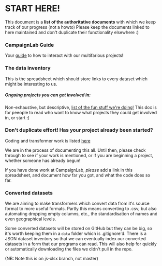 # START HERE!

This document is a **list of the authoritative documents** with which we keep track of our progress (not a howto)
 Please keep the documents linked to here maintained and don't duplicate their functionality elsewhere :)

### CampaignLab Guide
Your [guide](https://github.com/CampaignLab/Campaign-Lab-Guide/blob/master/Campaign%20Lab%20Guide.md) to how to interact with our multifarious projects!


### The data inventory
This is the spreadsheet which should store links to every dataset which might be interesting to us.

##### Ongoing projects you can get involved in:

Non-exhaustive, but descriptive, [list of the fun stuff we're doing!](https://docs.google.com/document/d/1QAQ4Bi3mv17ahmY1bnDFTI9eeiQeKp01PTSuGW6ZIwo/edit) This doc is for peeople to read who want to know what projects they could get involved in, or start :)


###  Don't duplicate effort!  Has your project already been started?

Coding and transformer work is listed [here](https://docs.google.com/spreadsheets/d/1s6U4PTd8V2pKUdNIO1eR3y-Pl_P8zth-DLi0zyVwO9w/edit?usp=sharing)

We are in the process of documenting this all. Until then, please check through to see if your work is mentioned, or if you are beginning a project, whether someone has already begun!

If you have done work at CampaignLab, *please* add a link in this spreadsheet, and document how far you got, and what the code does so far.

### Converted datasets

We are aiming to make transformers which convert data from it's source format to more useful formats.
Partly this means converting to .csv, but also automating dropping empty columns, etc., the standardisation of names and even geographical levels.

Some converted datasets will be stored on GitHub but they can be big, so it's worth keeping them in a `data` folder which is .gitignore'd. There is a JSON dataset inventory so that we can eventually index our converted datasets in a form that our programs can read. This will also help for quickly or automatically downloading the files we didn't pull in the repo.

(NB: Note this is on js-xlsx branch, not master)

